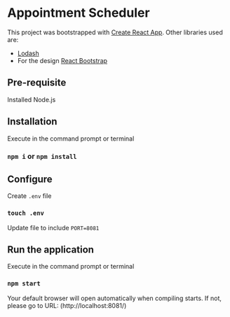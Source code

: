 # Appointment Scheduler

This project was bootstrapped with [Create React App](https://github.com/facebook/create-react-app). 
Other libraries used are:
- [Lodash](https://lodash.com/)
- For the design [React Bootstrap](https://react-bootstrap.netlify.app/)

## Pre-requisite
Installed Node.js

## Installation
Execute in the command prompt or terminal
### `npm i` or `npm install`

## Configure
Create `.env` file
### `touch .env`
Update file to include `PORT=8081`

## Run the application
Execute in the command prompt or terminal
### `npm start`
Your default browser will open automatically when compiling starts.
If not, please go to URL: (http://localhost:8081/)

